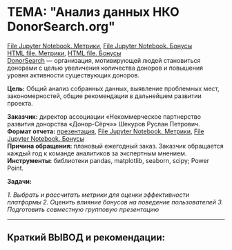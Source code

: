 # **ТЕМА: "Анализ данных НКО DonorSearch.org"**
[File Jupyter Notebook. Метрики](https://github.com/IGOR-M97/Portfolio/blob/main/DonorSearch/Metrics.ipynb), [File Jupyter Notebook. Бонусы](https://github.com/IGOR-M97/Portfolio/blob/main/DonorSearch/Bonuses.ipynb)  
[HTML file. Метрики](https://github.com/IGOR-M97/Portfolio/blob/main/DonorSearch/Metrics.html), [HTML file. Бонусы](https://github.com/IGOR-M97/Portfolio/blob/main/DonorSearch/Bonuses.html)  
[DonorSearch](https://donorsearch.org/) — организация, мотивирующей людей становиться донорами с целью увеличения количества доноров и повышения уровня активности существующих доноров.  

**Цель:** Общий анализ собранных данных, выявление проблемных мест, закономерностей, общие рекомендации в дальнейшем развитии проекта.    

**Заказчик:** директор ассоциации «Некоммерческое партнерство развития донорства «Донор-Сёрч»» Шекуров Руслан Петрович.  
**Формат отчета:** [презентация](https://github.com/IGOR-M97/Portfolio/blob/main/DonorSearch/%D0%9F%D1%80%D0%B5%D0%B7%D0%B5%D0%BD%D1%82%D0%B0%D1%86%D0%B8%D1%8F_DonorSearch.pdf), [File Jupyter Notebook. Метрики](https://github.com/IGOR-M97/Portfolio/blob/main/DonorSearch/Metrics.ipynb), [File Jupyter Notebook. Бонусы](https://github.com/IGOR-M97/Portfolio/blob/main/DonorSearch/Bonuses.ipynb)  
**Причина обращения:** плановый ежегодный заказ. Заказчик обращается каждый год к команде аналитиков за экспертным мнением.    
**Инструменты:** библиотеки pandas, matplotlib, seaborn, scipy; Power Point.

**Задачи:**
    
   *1. Выбрать и рассчитать метрики для оценки эффективности платформы
    2. Оценить влияние бонусов на поведение пользователей
    3. Подготовить совместную групповую презентацию*

***
## **Краткий ВЫВОД и рекомендации:**


